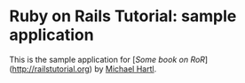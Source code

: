 #	Ruby on Rails Tutorial: sample application

This is the sample application for
[*Some book on RoR*] (http://railstutorial.org)
by [Michael Hartl](http://selfpromotingtool.com).
